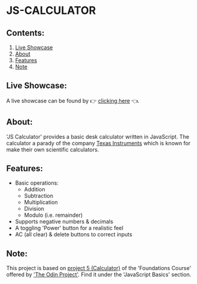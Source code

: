 # JS-CALCULATOR

## Contents:
1. [Live Showcase](#live-showcase)
2. [About](#about)
3. [Features](#features)
4. [Note](#note)

## Live Showcase:
A live showcase can be found by 👉 [clicking here](https://jtd-117.github.io/js-calculator/) 👈.

## About:
'JS Calculator' provides a basic desk calculator written in JavaScript. The calculator a parady of the company [Texas Instruments](https://www.ti.com/) which is known for make their own scientific calculators.

## Features:
- Basic operations:
    - Addition
    - Subtraction
    - Multiplication
    - Division
    - Modulo (i.e. remainder)
- Supports negative numbers & decimals
- A toggling 'Power' button for a realistic feel
- AC (all clear) & delete buttons to correct inputs

## Note:
This project is based on [project 5 (Calculator)](https://www.theodinproject.com/lessons/foundations-calculator) of the 'Foundations Course' offered by ['The Odin Project'](https://www.theodinproject.com/dashboard). Find it under the 'JavaScript Basics' section.